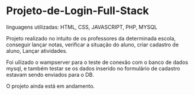# Projeto-de-Login-Full-Stack

linguagens utilizadas: HTML, CSS, JAVASCRIPT, PHP, MYSQL

Projeto realizado no intuito de os professores da determinada escola, conseguir lançar notas, verificar a situação do aluno, criar cadastro de aluno, Lançar atividades.

Foi uilizado o wampserver para o teste de conexão com o banco de dados mysql, e também testar se os dados inserido no formulário de cadastro estavam sendo enviados para o DB. 

O projeto ainda está em andamento.
